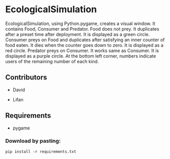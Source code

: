 # EcologicalSimulation
EcologicalSimulation, using Python.pygame, creates a visual window. It contains Food, Consumer and Predator.
Food does not prey. It duplicates after a preset time after deployment. It is displayed as a green circle.
Consumer preys on Food and duplicates after satisfying an inner counter of food eaten. It dies when the counter goes down to zero. It is displayed as a red circle.
Predator preys on Consumer. It works same as Consumer. It is displayed as a purple circle.
At the bottom left corner, numbers indicate users of the remaining number of each kind.

## Contributors

* David
    
* Lifan

## Requirements

* pygame

### Download by pasting: 
    pip install -r requirements.txt
